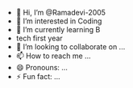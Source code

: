 - 👋 Hi, I’m @Ramadevi-2005
- 👀 I’m interested in Coding 
- 🌱 I’m currently learning B
- tech first year
- 💞️ I’m looking to collaborate on ...
- 📫 How to reach me ...
- 😄 Pronouns: ...
- ⚡ Fun fact: ...

<!---
Ramadevi-2005/Ramadevi-2005 is a ✨ special ✨ repository because its `README.md` (this file) appears on your GitHub profile.
You can click the Preview link to take a look at your changes.
--->
